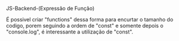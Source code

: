 JS-Backend-(Expressão de Função)


É possivel criar "functions" dessa forma para encurtar 
o tamanho do codigo, porem seguindo a ordem de "const"
e somente depois o "console.log", é interessante a utilização 
de "const".